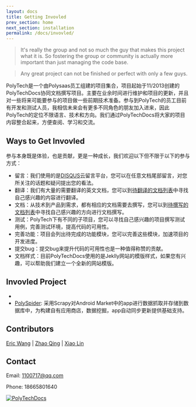```yaml
---
layout: docs
title: Getting Invovled
prev_section: home
next_section: installation
permalink: /docs/invovled/
---
```


>It's really the group and not so much the guy that makes this project what it is. So fostering the group or community is actually more important than just managing the code base.

>Any great project can not be finished or perfect with only a few guys. 

PolyTech是一个由Polysaas员工组建的项目集合，项目起始于11/2013创建的PolyTechDocs协同文档撰写项目。主要在业余时间进行维护和项目的更新，并且对一些将来可能要参与的项目做一些前期技术准备。参与到PolyTech的员工目前有开发和测试人员，我相信未来会有更多不同角色的朋友加入进来，因此PolyTech的定位不限语言、技术和方向。我们通过PolyTechDocs将大家的项目内容整合起来，方便查阅、学习和交流。

## Ways to Get Invovled
参与本身既是体验，也是贡献，更是一种成长，我们欢迎以下但不限于以下的参与方式：

*	留言：我们使用的是[DISQUS]云留言平台，您可以在任意文档尾部留言，对您所关注的话题和疑问提出您的看法。
*	翻译：我们有大量的需要翻译的英文文档，您可以到[待翻译的文档列表]中寻找自己感兴趣的内容进行翻译。
*	文档：从技术到产品到需求，都有相应的文档需要去撰写，您可以到[待撰写的文档列表]中寻找自己感兴趣的方向进行文档撰写。
*	测试：PolyTech下有不同的子项目，您可以寻找自己感兴趣的项目撰写测试用例，完善测试环境，提高代码的可用性。
*	完善功能：项目会列出待完成的功能模块，您可以完善这些模块，加速项目的开发进度。
*	提交bug：提交bug来提升代码的可用性也是一种值得称赞的贡献。
*	文档样式：目前PolyTechDocs使用的是Jeklly网站的模版样式，如果您有兴趣，可以帮助我们建立一个全新的网站模版。

## Invovled Project
*	[PolyTechDocs]: PolyTechDocs是一个文档协同撰写项目，可以在忽略字体大小样式，代码格式等方面的情况下进行专注于内容的高效文档撰写。
*	[PolySpider]: 采用Scrapy对Android Market中的app进行数据抓取并存储到数据库中，为构建自有应用商店，数据挖掘，app自动同步更新提供基础支持。

## Contributors

[Eric Wang] | [Zhao Qing] | [Xiao Lin]

## Contact
Email: 1100717@qq.com

Phone: 18665801640

<a target="_blank" href="http://shang.qq.com/wpa/qunwpa?idkey=1fe6afb9314d685d55dabfb21a63088aef4afb57fde787749ad1df53122cca53"><img border="0" src="http://pub.idqqimg.com/wpa/images/group.png" alt="PolyTechDocs" title="PolyTechDocs"></a>


[待翻译的文档列表]:{{site.url}}/docs/todo-translate/
[待撰写的文档列表]:{{site.url}}/docs/todo-write/
[DISQUS]:http://www.disqus.com/
[PolyTechDocs]:https://github.com/wh1100717/PolyTechDocs
[PolySpider]:https://github.com/wh1100717/PolySpider

[Eric Wang]:http://github.com/wh1100717
[Zhao Qing]:http://github.com/zq920320
[Xiao Lin]:http://github.com/zxldmn
